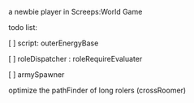 a newbie player in Screeps:World Game

todo list:

[ ] script: outerEnergyBase

[ ] roleDispatcher : roleRequireEvaluater

[ ] armySpawner

optimize the pathFinder of long rolers (crossRoomer)

